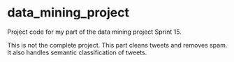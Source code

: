 # data_mining_project
Project code for my part of the data mining project Sprint 15.

This is not the complete project. This part cleans tweets and removes spam. It also handles semantic classification of tweets.
